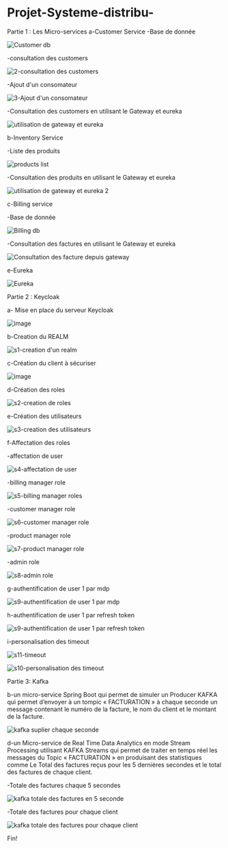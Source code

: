 # Projet-Systeme-distribu-
Partie 1 : Les Micro-services
a-Customer Service
-Base de donnée 

![Customer db](https://user-images.githubusercontent.com/31516436/173162577-8b0d5cd3-e4f4-4206-b7d4-fe6424c164c8.jpg)

-consultation des customers

![2-consultation des customers](https://user-images.githubusercontent.com/31516436/173162594-8da4de75-2449-455e-b391-6f405b243e65.jpg)

-Ajout d'un consomateur

![3-Ajout d'un consomateur](https://user-images.githubusercontent.com/31516436/173162605-083a638b-61d2-4701-85da-bbf4f0350090.jpg)

-Consultation des customers en utilisant le Gateway et eureka

![utilisation de gateway et eureka](https://user-images.githubusercontent.com/31516436/173162732-6859c2e2-e308-4337-948d-196f7f72f33a.jpg)

b-Inventory Service

-Liste des produits

![products list](https://user-images.githubusercontent.com/31516436/173162628-14c06714-c8a1-49f6-92a5-9ba05c2a94d6.jpg)

-Consultation des produits en utilisant le Gateway et eureka

![utilisation de gateway et eureka 2](https://user-images.githubusercontent.com/31516436/173162741-44693597-0e59-4f0e-8704-0a6268f4ef78.jpg)

c-Billing service

-Base de donnée

![Billing db](https://user-images.githubusercontent.com/31516436/173162663-0f450f65-2549-4236-8b7f-5f825c8544e6.jpg)

-Consultation des factures en utilisant le Gateway et eureka

![Consultation des facture depuis gateway](https://user-images.githubusercontent.com/31516436/173162759-19d66df9-e8eb-4779-bac2-09d0f491d03d.jpg)

e-Eureka

![Eureka](https://user-images.githubusercontent.com/31516436/173162775-3618c9b9-549d-4f5f-a46d-49450fd15e86.jpg)


Partie 2 : Keycloak 

a- Mise en place du serveur Keycloak 

![image](https://user-images.githubusercontent.com/31516436/174909388-41171f7d-df64-4598-af27-fef1ac738c92.png)

b-Creation du REALM 

![s1-creation d'un realm](https://user-images.githubusercontent.com/31516436/174909447-4327601a-21d1-42f9-90e7-9597fe53761c.jpg)

c-Création du client à sécuriser 

![image](https://user-images.githubusercontent.com/31516436/174909772-b466a7ea-bead-4fd8-9d17-5686ebb4400b.png)

d-Création des roles

![s2-creation de roles](https://user-images.githubusercontent.com/31516436/174909501-38073674-93cf-4020-b948-e2622dcfd453.jpg)

e-Création des utilisateurs

![s3-creation des utilisateurs](https://user-images.githubusercontent.com/31516436/174910026-b8034cca-a05d-4d9e-8350-29f70e95c836.jpg)

f-Affectation des roles 

-affectation de user

![s4-affectation de user](https://user-images.githubusercontent.com/31516436/174910068-7baeb069-32d8-420d-84ca-e46fd69d0c8c.jpg)


-billing manager role

![s5-billing manager roles](https://user-images.githubusercontent.com/31516436/174910088-833011e1-f205-4841-9784-5cdc0b81ab36.jpg)

-customer manager role

![s6-customer manager role](https://user-images.githubusercontent.com/31516436/174910105-3024d82c-20c2-4e39-a934-7acf9d2339a6.jpg)

-product manager role

![s7-product manager role](https://user-images.githubusercontent.com/31516436/174910129-43031d21-7ad6-4312-8904-93b4eca47c17.jpg)

-admin role

![s8-admin role](https://user-images.githubusercontent.com/31516436/174910152-3d8008e9-4900-4b30-8275-3862f7f3b6ba.jpg)


g-authentification de user 1 par mdp

![s9-authentification de user 1 par mdp](https://user-images.githubusercontent.com/31516436/174910186-f2998290-3537-4925-b33e-b62698762f9c.jpg)

h-authentification de user 1 par refresh token

![s9-authentification de user 1 par refresh token](https://user-images.githubusercontent.com/31516436/174910206-a810f883-61ca-45de-ba18-3bd31566499d.jpg)

i-personalisation des timeout

![s11-timeout](https://user-images.githubusercontent.com/31516436/174910244-935b3676-e195-411b-ba93-ead7b7b0351e.jpg)

![s10-personalisation des timeout](https://user-images.githubusercontent.com/31516436/174910251-2a11dff3-a4bd-4260-bc85-4d99f8cfc633.jpg)


Partie 3: Kafka

b-un micro-service Spring Boot qui permet de simuler un Producer KAFKA qui 
permet d’envoyer à un tompic « FACTURATION » à chaque seconde un message 
contenant le numéro de la facture, le nom du client et le montant de la facture.

![kafka suplier chaque seconde](https://user-images.githubusercontent.com/31516436/174910332-52e5f05b-7b26-4994-85ff-409593d5e828.jpg)

d-un Micro-service de Real Time Data Analytics en mode Stream Processing 
utilisant KAFKA Streams qui permet de traiter en temps réel les messages du Topic 
« FACTURATION » en produisant des statistiques comme Le Total des factures reçus 
pour les 5 dernières secondes et le total des factures de chaque client.

-Totale des factures chaque 5 secondes 

![kafka totale des factures en 5 seconde](https://user-images.githubusercontent.com/31516436/174910422-d4fdba39-fc6a-47b0-9c01-de75fbc27d1e.jpg)

-Totale des factures pour chaque client 

![kafka totale des factures pour chaque client](https://user-images.githubusercontent.com/31516436/174910462-c9061dfe-181a-4b95-901b-d205ce75858a.jpg)

 Fin!



